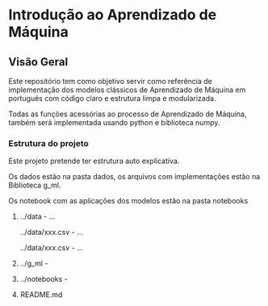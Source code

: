 # Introdução ao Aprendizado de Máquina


## Visão Geral

Este repositório tem como objetivo servir como referência de implementação dos modelos clássicos de Aprendizado de Máquina em português com código claro e estrutura limpa e modularizada.

Todas as funções acessórias ao processo de Aprendizado de Máquina, também será implementada usando python e biblioteca numpy.


### Estrutura do projeto

Este projeto pretende ter estrutura auto explicativa.

Os dados estão na pasta dados, os arquivos com implementações estão na Biblioteca g_ml.

Os notebook com as aplicações dos modelos estão na pasta notebooks

1.  ../data - ...

    ../data/xxx.csv - ...
    
     ../data/xxx.csv - ...

        

2.  ../g_ml - 


4.  ../notebooks -

    

5.  README.md

   



  
